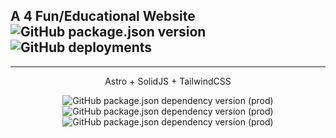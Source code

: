 ## A 4 Fun/Educational Website ![GitHub package.json version](https://img.shields.io/github/package-json/v/CDzungx/Prozekt-Asolind)![GitHub deployments](https://img.shields.io/github/deployments/CDzungx/Prozekt-Asolind/Production?label=vercel&logo=vercel&?style=plastic&logo=appveyor)

---

<div align="center">
Astro + SolidJS + TailwindCSS

![GitHub package.json dependency version (prod)](https://img.shields.io/github/package-json/dependency-version/CDzungx/Prozekt-Asolind/astro?color=red&logo=astro&style=for-the-badge) ![GitHub package.json dependency version (prod)](https://img.shields.io/github/package-json/dependency-version/CDzungx/Prozekt-Asolind/@astrojs/solid-js?logo=Solid&style=for-the-badge) ![GitHub package.json dependency version (prod)](https://img.shields.io/github/package-json/dependency-version/CDzungx/Prozekt-Asolind/@astrojs/tailwind?color=18A3FE&logo=tailwindcss&style=for-the-badge)

</div>

